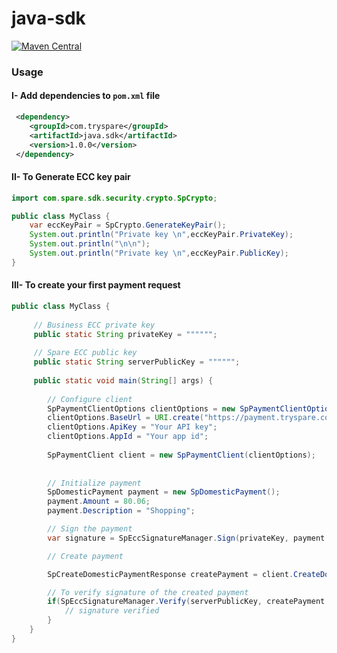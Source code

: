# java-sdk
[![Maven Central](https://img.shields.io/maven-central/v/com.tryspare/java.sdk.svg?label=Maven%20Central)](https://search.maven.org/search?q=g:%22com.tryspare%22%20AND%20a:%22java.sdk%22)

### Usage

#### I- Add dependencies to ```pom.xml``` file

```xml
 <dependency>
    <groupId>com.tryspare</groupId>
    <artifactId>java.sdk</artifactId>
    <version>1.0.0</version>
 </dependency>
``` 

#### II- To Generate ECC key pair

```java
import com.spare.sdk.security.crypto.SpCrypto;

public class MyClass {
    var eccKeyPair = SpCrypto.GenerateKeyPair();
    System.out.println("Private key \n",eccKeyPair.PrivateKey);
    System.out.println("\n\n");
    System.out.println("Private key \n",eccKeyPair.PublicKey);
}
```

#### III- To create your first payment request

```java
public class MyClass {
    
     // Business ECC private key
     public static String privateKey = """""";
     
     // Spare ECC public key
     public static String serverPublicKey = """""";
 
     public static void main(String[] args) {
 
        // Configure client
        SpPaymentClientOptions clientOptions = new SpPaymentClientOptions();
        clientOptions.BaseUrl = URI.create("https://payment.tryspare.com");
        clientOptions.ApiKey = "Your API key";
        clientOptions.AppId = "Your app id";
    
        SpPaymentClient client = new SpPaymentClient(clientOptions);
    
    
        // Initialize payment
        SpDomesticPayment payment = new SpDomesticPayment();
        payment.Amount = 80.06;
        payment.Description = "Shopping";

        // Sign the payment 
        var signature = SpEccSignatureManager.Sign(privateKey, payment.toJsonString());

        // Create payment

        SpCreateDomesticPaymentResponse createPayment = client.CreateDomesticPayment(payment,signature);

        // To verify signature of the created payment 
        if(SpEccSignatureManager.Verify(serverPublicKey, createPayment.Payment.toJsonString(), createPayment.Signature)){
            // signature verified
        }
    }
}
```